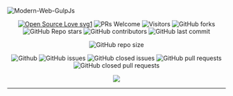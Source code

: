 ![Modern-Web-GulpJs](https://socialify.git.ci/dev-AshishRanjan/Modern-Web-GulpJs/image?description=1&font=KoHo&forks=1&issues=1&language=1&owner=1&pulls=1&stargazers=1&theme=Auto)

<div align="center">
 <p>
   
[![Open Source Love svg1](https://badges.frapsoft.com/os/v1/open-source.svg?v=103)](https://github.com/ellerbrock/open-source-badges/)
![PRs Welcome](https://img.shields.io/badge/PRs-welcome-brightgreen.svg?style=flat)
![Visitors](https://api.visitorbadge.io/api/visitors?path=dev-AshishRanjan%2FModern-Web-GulpJs%20&countColor=%23263759&style=flat)
![GitHub forks](https://img.shields.io/github/forks/dev-AshishRanjan/Modern-Web-GulpJs)
![GitHub Repo stars](https://img.shields.io/github/stars/dev-AshishRanjan/Modern-Web-GulpJs)
![GitHub contributors](https://img.shields.io/github/contributors/dev-AshishRanjan/Modern-Web-GulpJs)
![GitHub last commit](https://img.shields.io/github/last-commit/dev-AshishRanjan/Modern-Web-GulpJs)
  
![GitHub repo size](https://img.shields.io/github/repo-size/dev-AshishRanjan/Modern-Web-GulpJs)

![Github](https://img.shields.io/github/license/dev-AshishRanjan/Modern-Web-GulpJs)
![GitHub issues](https://img.shields.io/github/issues/dev-AshishRanjan/Modern-Web-GulpJs)
![GitHub closed issues](https://img.shields.io/github/issues-closed-raw/dev-AshishRanjan/Modern-Web-GulpJs)
![GitHub pull requests](https://img.shields.io/github/issues-pr/dev-AshishRanjan/Modern-Web-GulpJs)
![GitHub closed pull requests](https://img.shields.io/github/issues-pr-closed/dev-AshishRanjan/Modern-Web-GulpJs)

 </p>
</div>

<p align="center">
  <img align="center" src="https://readme-typing-svg.herokuapp.com?color=%23${textVal}&lines=+👋🏻+Welcome+to+Modern+Web+GulpJs+👋🏻;👨🏻‍💻+Lets+Build+Together+👩🏻‍💻;🙏🏻+Thanks+for+Contributing+🙏🏻"
 <img src= 'https://capsule-render.vercel.app/api?type=rect&color=gradient&height=2.5'/>
</p>

---
